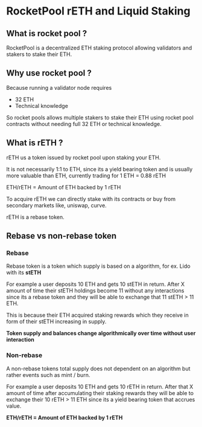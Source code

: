 # RocketPool rETH and Liquid Staking

## **What is rocket pool ?**

RocketPool is a decentralized ETH staking protocol allowing validators and stakers to stake their ETH.

## **Why use rocket pool ?**

Because running a validator node requires

- 32 ETH
- Technical knowledge

So rocket pools allows multiple stakers to stake their ETH using rocket pool contracts without needing full 32 ETH or technical knowledge.

## What is rETH ?

rETH us a token issued by rocket pool upon staking your ETH.

It is not necessarily 1:1 to ETH, since its a yield bearing token and is usually more valuable than ETH, currently trading for 1 ETH = 0.88 rETH

ETH/rETH = Amount of ETH backed by 1 rETH

To acquire rETH we can directly stake with its contracts or buy from secondary markets like, uniswap, curve.

rETH is a rebase token.

## **Rebase vs non-rebase token**

### **Rebase**

Rebase token is a token which supply is based on a algorithm, for ex. Lido with its **stETH**

For example a user deposits 10 ETH and gets 10 stETH in return.
After X amount of time their stETH holdings become 11 without any interactions since its a rebase token and they will be able to exchange that 11 stETH > 11 ETH.

This is because their ETH acquired staking rewards which they receive in form of their stETH increasing in supply.

**Token supply and balances change algorithmically over time without user interaction**

### **Non-rebase**

A non-rebase tokens total supply does not dependent on an algorithm but rather events such as mint / burn.

For example a user deposits 10 ETH and gets 10 rETH in return.
After that X amount of time after accumulating their staking rewards they will be able to exchange their 10 rETH > 11 ETH since its a yield bearing token that accrues value.

**ETH/rETH = Amount of ETH backed by 1 rETH**
